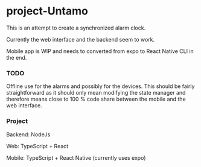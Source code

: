 # project-Untamo
This is an attempt to create a synchronized alarm clock. 

Currently the web interface and the backend seem to work.

Mobile app is WIP and needs to converted from expo to React Native CLI in the end.



### TODO

 Offline use for the alarms and possibly for the  devices. This  should be fairly straightforward as it should only  mean modifying the state manager and therefore means close to 100 % code share between the mobile and the web interface.



### Project

Backend: NodeJs

Web: TypeScript + React

Mobile: TypeScript + React Native (currently uses expo)
